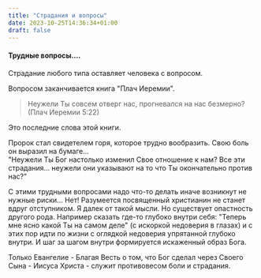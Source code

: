 ```yaml
---
title: "Страдания и вопросы"
date: 2023-10-25T14:36:34+01:00
draft: false
---
```


#### Трудные вопросы....

Страдание любого типа оставляет человека с вопросом. 

Вопросом заканчивается книга "Плач Иеремии". 

> Неужели Ты совсем отверг нас, прогневался на нас безмерно? (Плач Иеремии 5:22) 

Это последние слова этой книги.

Пророк стал свидетелем горя, которое трудно вообразить. Свою боль он выразил на бумаге...  
"Неужели Ты Бог настолько изменил Свое отношение к нам? Все эти страдания... неужели они указывают на то что Ты окончательно против нас?" 

С этими трудными вопросами надо что-то делать иначе возникнут не нужные риски... Нет! Разумеется посвященный христианин не станет вдруг отступником. Я далек от такой мысли. Но существует опастность другого рода. Например сказать где-то глубоко внутри себя: "Теперь мне ясно какой Ты на самом деле" (с искоркой недоверия в глазах) и с этих пор идти по жизни с оглядкой недоверия упрятанной глубоко внутри. И шаг за шагом внутри формируется искаженный образ Бога. 


Только Евангелие - Благая Весть о том, что Бог сделал через Своего Сына - Иисуса Христа - служит противовесом боли и страдания.


 
